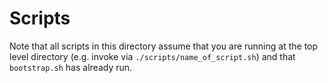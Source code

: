 Scripts
=======

Note that all scripts in this directory assume that you are running at the top level directory (e.g. invoke via `./scripts/name_of_script.sh`) and that `bootstrap.sh` has already run.

